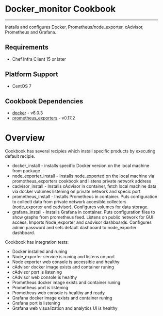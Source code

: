 # Docker_monitor Cookbook
-------------------------------------
Installs and configures Docker, Prometheus/node_exporter, cAdvisor, Prometheus and Grafana.

## Requirements

- Chef Infra Client 15 or later

## Platform Support

- CentOS 7

## Cookbook Dependencies

- [docker](https://supermarket.chef.io/cookbooks/docker) - v6.0.3
- [prometheus_exporters](https://supermarket.chef.io/cookbooks/prometheus_exporters) - v0.17.2


# Overview

Cookbook has several recipies which install specific products by executing default recipie.

- docker_install        - installs specific Docker version on the local machine from package
- node_exporter_install - Installs node_exported on the local machine via promotheus_exporters cookbook and listens private network address
- cadvisor_install      - Installs cAdvisor in container, fetch local machine data via docker volumes listening on private network and specic port
- prometheus_install    - Installs Prometheus in container. Puts configuration to collectt data from private network accesible collectors (node_exporter and cadvisor). Configures volumes for data storage.
- grafana_install       - Installs Grafana in container. Puts configuration files to show graphs from prometheus feed. Listens on public network for GUI access. Imports Node_exporter and cadvisor dashboards. Configures admin password and sets default dashboard to node_exporter dashboard.


Cookbook has integration tests:
- Docker installed and runing
- Node_exporter service is runing and listens on port
- Node exporter web console is accessible and healthy
- cAdvisor docker image exists and container runing
- cAdvisor port is listening
- cAdvisor web console is healthy
- Prometheus docker image exists and container runing
- Prometheus port is listening
- Prometheus web console is healthy and ready
- Grafana docker image exists and container runing
- Grafana port is listening
- Grafana web visualization and analytics UI is healthy
